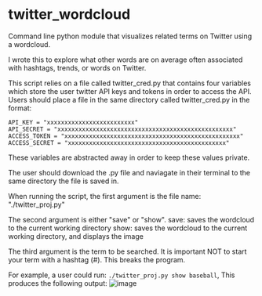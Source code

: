 # twitter_wordcloud
Command line python module that visualizes related terms on Twitter using a wordcloud.

I wrote this to explore what other words are on average often associated with hashtags, trends, or words on Twitter. 

This script relies on a file called twitter_cred.py that contains four variables which 
store the user twitter API keys and tokens in order to access the API. Users should place a file in the same 
directory called twitter_cred.py in the format:

    API_KEY = "xxxxxxxxxxxxxxxxxxxxxxxxx"
    API_SECRET = "xxxxxxxxxxxxxxxxxxxxxxxxxxxxxxxxxxxxxxxxxxxxxxxxxx"
    ACCESS_TOKEN = "xxxxxxxxxxxxxxxxxxxxxxxxxxxxxxxxxxxxxxxxxxxxxxxxxx"
    ACCESS_SECRET = "xxxxxxxxxxxxxxxxxxxxxxxxxxxxxxxxxxxxxxxxxxxxx"

These variables are abstracted away in order to keep these values private.

The user should download the .py file and naviagate in their terminal to the same directory the file is saved in.

When running the script, the first argument is the file name: "./twitter_proj.py"

The second argument is either "save" or "show". 
    save: saves the wordcloud to the current working directory
    show: saves the wordcloud to the current working directory, and displays the image
    
The third argument is the term to be searched. It is important NOT to start your term with a hashtag (\#). 
This breaks the program.

For example, a user could run: `./twitter_proj.py show baseball`,
This produces the following output:
![image](https://user-images.githubusercontent.com/47374581/91736395-9619cf00-eb7b-11ea-8bc8-55c3f7258fe8.png)


